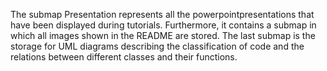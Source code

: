 The submap Presentation represents all the powerpointpresentations that have been displayed during tutorials. Furthermore, it contains a submap in which all images shown in the README are stored. The last submap is the storage for UML diagrams describing the classification of code and the relations between different classes and their functions.
